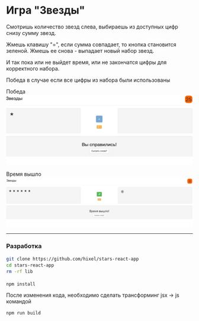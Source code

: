 # Игра "Звезды"

Смотришь количество звезд слева, выбираешь из доступных цифр снизу сумму звезд.

Жмешь клавишу "=", если сумма совпадает, то кнопка становится зеленой. 
Жмешь ее снова - выпадает новый набор звезд. 

И так пока или не выйдет время, или не закончатся цифры для корректного набора. 

Победа в случае если все цифры из набора были использованы

Победа
![Скриншот игры](/screens/screen.png?raw=true "Скриншот игры")

Время вышло
![Скриншот игры](/screens/screen_2.png?raw=true "Скриншот игры")
***

### Разработка
```bash
git clone https://github.com/hixel/stars-react-app
cd stars-react-app
rm -rf lib

npm install
```

После изменения кода, необходимо сделать трансформинг jsx -> js командой
```bash
npm run build
```
